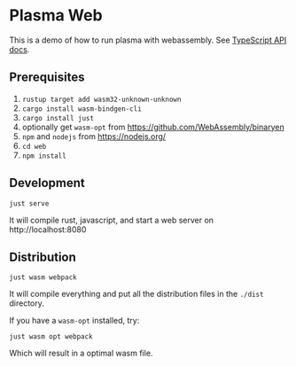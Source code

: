 Plasma Web
==========

This is a demo of how to run plasma with webassembly. See [TypeScript API docs](https://royaltm.github.io/rust-plasma/master/ts/modules/plasma.html).


Prerequisites
-------------

1. `rustup target add wasm32-unknown-unknown`
2. `cargo install wasm-bindgen-cli`
3. `cargo install just`
4. optionally get `wasm-opt` from https://github.com/WebAssembly/binaryen
5. `npm` and `nodejs` from https://nodejs.org/
6. `cd web`
7. `npm install`

Development
-----------

```
just serve
```

It will compile rust, javascript, and start a web server on http://localhost:8080


Distribution
------------

```
just wasm webpack
```

It will compile everything and put all the distribution files in the `./dist` directory.

If you have a `wasm-opt` installed, try:

```
just wasm opt webpack
```

Which will result in a optimal wasm file.
